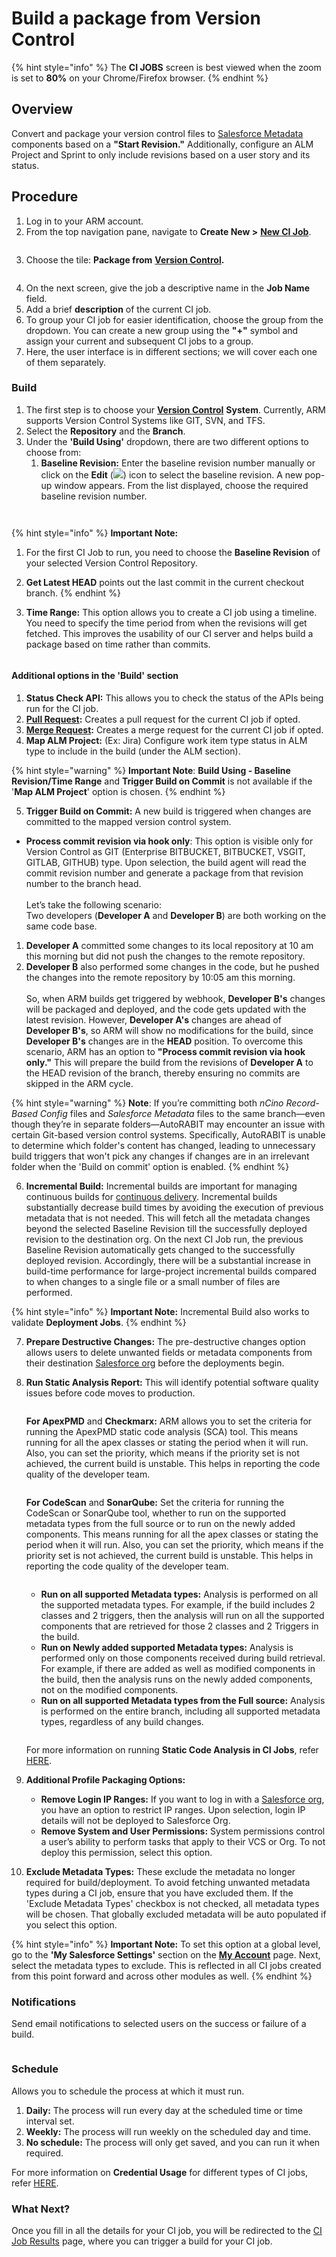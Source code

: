 # Build a package from Version Control

{% hint style="info" %}
The **CI JOBS** screen is best viewed when the zoom is set to **80%** on your Chrome/Firefox browser.
{% endhint %}

## Overview <a href="#overview" id="overview"></a>

Convert and package your version control files to [Salesforce Metadata](https://www.autorabit.com/blog/how-salesforce-metadata-affects-compliance/) components based on a **"Start Revision."** Additionally, configure an ALM Project and Sprint to only include revisions based on a user story and its status.

## Procedure <a href="#procedure" id="procedure"></a>

1. Log in to your ARM account.
2. From the top navigation pane, navigate to **Create New >** [**New CI Job**](../ci-job-history.md).

<figure><img src="../../../../../.gitbook/assets/image (1229).png" alt=""><figcaption></figcaption></figure>

3. Choose the tile: **Package from** [**Version Control**](https://www.autorabit.com/blog/do-i-really-need-salesforce-version-control/)**.**

<figure><img src="../../../../../.gitbook/assets/image (1230).png" alt=""><figcaption></figcaption></figure>

4. On the next screen, give the job a descriptive name in the **Job Name** field.
5. Add a brief **description** of the current CI job.
6. To group your CI job for easier identification, choose the group from the dropdown. You can create a new group using the **"+"** symbol and assign your current and subsequent CI jobs to a group.
7. Here, the user interface is in different sections; we will cover each one of them separately.

### Build <a href="#build" id="build"></a>

1. The first step is to choose your [**Version Control**](https://www.autorabit.com/blog/7-tips-for-salesforce-version-control-integration/) **System**. Currently, ARM supports Version Control Systems like GIT, SVN, and TFS.
2. Select the **Repository** and the **Branch**.
3. Under the **'Build Using'** dropdown, there are two different options to choose from:
   1. **Baseline Revision:** Enter the baseline revision number manually or click on the **Edit** (![](<../../../../../.gitbook/assets/image (90) (1).png>)) icon to select the baseline revision. A new pop-up window appears. From the list displayed, choose the required baseline revision number.

<figure><img src="../../../../../.gitbook/assets/image (1231).png" alt=""><figcaption></figcaption></figure>

<figure><img src="../../../../../.gitbook/assets/image (1233).png" alt=""><figcaption></figcaption></figure>

{% hint style="info" %}
**Important Note:**

1. For the first CI Job to run, you need to choose the **Baseline Revision** of your selected Version Control Repository.
2. **Get Latest HEAD** points out the last commit in the current checkout branch.
{% endhint %}

2. **Time Range:** This option allows you to create a CI job using a timeline. You need to specify the time period from when the revisions will get fetched. This improves the usability of our CI server and helps build a package based on time rather than commits.

<figure><img src="../../../../../.gitbook/assets/image (1234).png" alt=""><figcaption></figcaption></figure>

#### **Additional options in the 'Build' section**

1. **Status Check API:** This allows you to check the status of the APIs being run for the CI job.
2. [**Pull Request**](../../version-control/external-pull-request/)**:** Creates a pull request for the current CI job if opted.
3. [**Merge Request**](../../version-control/ez-merge/merge-requests.md)**:** Creates a merge request for the current CI job if opted.
4. **Map ALM Project:** (Ex: Jira) Configure work item type status in ALM type to include in the build (under the ALM section).&#x20;

{% hint style="warning" %}
**Important Note**: **Build Using - Baseline Revision/Time Range** and **Trigger Build on Commit** is not available if the '**Map ALM Project**' option is chosen.
{% endhint %}

5. **Trigger Build on Commit:** A new build is triggered when changes are committed to the mapped version control system.

* **Process commit revision via hook only**: This option is visible only for Version Control as GIT (Enterprise BITBUCKET, BITBUCKET, VSGIT, GITLAB, GITHUB) type. Upon selection, the build agent will read the commit revision number and generate a package from that revision number to the branch head.\
  \
  Let’s take the following scenario:\
  Two developers (**Developer A** and **Developer B**) are both working on the same code base.

1. **Developer A** committed some changes to its local repository at 10 am this morning but did not push the changes to the remote repository.
2. **Developer B** also performed some changes in the code, but he pushed the changes into the remote repository by 10:05 am this morning.\
   \
   So, when ARM builds get triggered by webhook, **Developer B's** changes will be packaged and deployed, and the code gets updated with the latest revision. However, **Developer A's** changes are ahead of **Developer B's**, so ARM will show no modifications for the build, since **Developer B's** changes are in the **HEAD** position. To overcome this scenario, ARM has an option to **"Process commit revision via hook only."** This will prepare the build from the revisions of **Developer A** to the HEAD revision of the branch, thereby ensuring no commits are skipped in the ARM cycle.

{% hint style="warning" %}
**Note**: If you’re committing both _nCino Record-Based Config_ files and _Salesforce Metadata_ files to the same branch—even though they’re in separate folders—AutoRABIT may encounter an issue with certain Git-based version control systems. Specifically, AutoRABIT is unable to determine which folder's content has changed, leading to unnecessary build triggers that won't pick any changes if changes are in an irrelevant folder when the 'Build on commit' option is enabled.&#x20;
{% endhint %}

6. **Incremental Build:** Incremental builds are important for managing continuous builds for [continuous delivery](https://www.autorabit.com/blog/what-you-need-to-know-about-salesforce-continuous-delivery/). Incremental builds substantially decrease build times by avoiding the execution of previous metadata that is not needed. This will fetch all the metadata changes beyond the selected Baseline Revision till the successfully deployed revision to the destination org. On the next CI Job run, the previous Baseline Revision automatically gets changed to the successfully deployed revision. Accordingly, there will be a substantial increase in build-time performance for large-project incremental builds compared to when changes to a single file or a small number of files are performed.

{% hint style="info" %}
**Important Note:** Incremental Build also works to validate **Deployment Jobs**.
{% endhint %}

7. **Prepare Destructive Changes:** The pre-destructive changes option allows users to delete unwanted fields or metadata components from their destination [Salesforce org](../../../getting-started/salesforce-org-management.md) before the deployments begin.
8.  **Run Static Analysis Report:** This will identify potential software quality issues before code moves to production.

    <figure><img src="../../../../../.gitbook/assets/image (1228).png" alt=""><figcaption></figcaption></figure>

    **For ApexPMD** and **Checkmarx:** ARM allows you to set the criteria for running the ApexPMD static code analysis (SCA) tool. This means running for all the apex classes or stating the period when it will run. Also, you can set the priority, which means if the priority set is not achieved, the current build is unstable. This helps in reporting the code quality of the developer team.

    <figure><img src="../../../../../.gitbook/assets/image (1227).png" alt=""><figcaption></figcaption></figure>

    **For CodeScan** and **SonarQube:** Set the criteria for running the CodeScan or SonarQube tool, whether to run on the supported metadata types from the full source or to run on the newly added components. This means running for all the apex classes or stating the period when it will run. Also, you can set the priority, which means if the priority set is not achieved, the current build is unstable. This helps in reporting the code quality of the developer team.

    <figure><img src="../../../../../.gitbook/assets/image (1226).png" alt=""><figcaption></figcaption></figure>

    * **Run on all supported Metadata types:** Analysis is performed on all the supported metadata types. For example, if the build includes 2 classes and 2 triggers, then the analysis will run on all the supported components that are retrieved for those 2 classes and 2 Triggers in the build.
    * **Run on Newly added supported Metadata types:** Analysis is performed only on those components received during build retrieval. For example, if there are added as well as modified components in the build, then the analysis runs on the newly added components, not on the modified components.
    * **Run on all supported Metadata types from the Full source:** Analysis is performed on the entire branch, including all supported metadata types, regardless of any build changes.

    <figure><img src="../../../../../.gitbook/assets/image (1225).png" alt=""><figcaption></figcaption></figure>

    For more information on running **Static Code Analysis in CI Jobs**, refer [HERE](../../../arm-administration/registration/static-code-analysis-in-ci-cd.md).
9. **Additional Profile Packaging Options:**
   * **Remove Login IP Ranges:** If you want to log in with a [Salesforce org](../../../arm-administration/registration/salesforce-org/), you have an option to restrict IP ranges. Upon selection, login IP details will not be deployed to Salesforce Org.
   * **Remove System and User Permissions:** System permissions control a user’s ability to perform tasks that apply to their VCS or Org. To not deploy this permission, select this option.
10. **Exclude Metadata Types:** These exclude the metadata no longer required for build/deployment. To avoid fetching unwanted metadata types during a CI job, ensure that you have excluded them. If the 'Exclude Metadata Types' checkbox is not checked, all metadata types will be chosen. That globally excluded metadata will be auto populated if you select this option.

{% hint style="info" %}
**Important Note:** To set this option at a global level, go to the **'My Salesforce Settings'** section on the [**My Account**](../../../arm-administration/user-management/manage-users-account-settings/) page. Next, select the metadata types to exclude. This is reflected in all CI jobs created from this point forward and across other modules as well.
{% endhint %}

### Notifications <a href="#notifications" id="notifications"></a>

Send email notifications to selected users on the success or failure of a build.

<figure><img src="../../../../../.gitbook/assets/image (1224).png" alt=""><figcaption></figcaption></figure>

### Schedule <a href="#schedule" id="schedule"></a>

Allows you to schedule the process at which it must run.

1. **Daily:** The process will run every day at the scheduled time or time interval set.
2. **Weekly:** The process will run weekly on the scheduled day and time.&#x20;
3. **No schedule:** The process will only get saved, and you can run it when required.

For more information on **Credential Usage** for different types of CI jobs, refer [HERE](../../../../../fundamentals/faq/ci-jobs.md).

### What Next? <a href="#what-next" id="what-next"></a>

Once you fill in all the details for your CI job, you will be redirected to the [CI Job Results](../ci-job-history.md) page, where you can trigger a build for your CI job.
